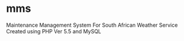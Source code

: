 # mms
Maintenance Management System
For South African Weather Service
Created using PHP Ver 5.5 and MySQL
